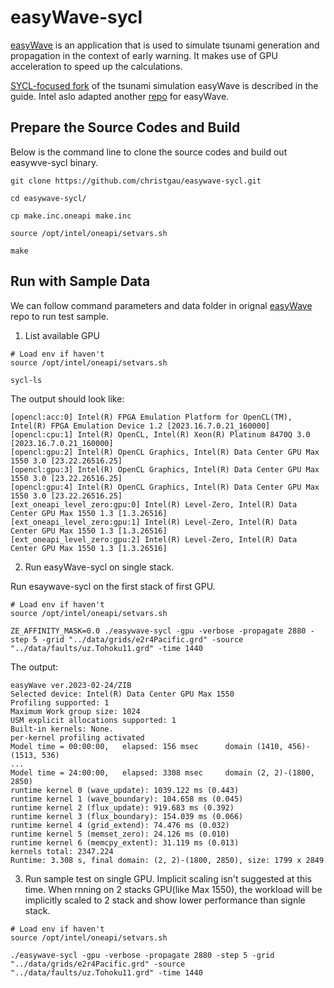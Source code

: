 # easyWave-sycl

[easyWave](https://git.gfz-potsdam.de/id2/geoperil/easyWave) is an application that is used to simulate tsunami generation and propagation in the context of early warning. It makes use of GPU acceleration to speed up the calculations. 

[SYCL-focused fork](https://github.com/christgau/easywave-sycl) of the tsunami simulation easyWave is described in the guide. Intel aslo adapted another [repo](https://github.com/oneapi-src/Velocity-Bench.git) for easyWave.


## Prepare the Source Codes and Build

Below is the command line to clone the source codes and build out easywve-sycl binary.

```
git clone https://github.com/christgau/easywave-sycl.git

cd easywave-sycl/

cp make.inc.oneapi make.inc

source /opt/intel/oneapi/setvars.sh 

make
```

## Run with Sample Data

We can follow command parameters and data folder in orignal [easyWave](https://git.gfz-potsdam.de/id2/geoperil/easyWave) repo to run test sample.

1. List available GPU

```
# Load env if haven't
source /opt/intel/oneapi/setvars.sh

sycl-ls
```

The output should look like:
```
[opencl:acc:0] Intel(R) FPGA Emulation Platform for OpenCL(TM), Intel(R) FPGA Emulation Device 1.2 [2023.16.7.0.21_160000]
[opencl:cpu:1] Intel(R) OpenCL, Intel(R) Xeon(R) Platinum 8470Q 3.0 [2023.16.7.0.21_160000]
[opencl:gpu:2] Intel(R) OpenCL Graphics, Intel(R) Data Center GPU Max 1550 3.0 [23.22.26516.25]
[opencl:gpu:3] Intel(R) OpenCL Graphics, Intel(R) Data Center GPU Max 1550 3.0 [23.22.26516.25]
[opencl:gpu:4] Intel(R) OpenCL Graphics, Intel(R) Data Center GPU Max 1550 3.0 [23.22.26516.25]
[ext_oneapi_level_zero:gpu:0] Intel(R) Level-Zero, Intel(R) Data Center GPU Max 1550 1.3 [1.3.26516]
[ext_oneapi_level_zero:gpu:1] Intel(R) Level-Zero, Intel(R) Data Center GPU Max 1550 1.3 [1.3.26516]
[ext_oneapi_level_zero:gpu:2] Intel(R) Level-Zero, Intel(R) Data Center GPU Max 1550 1.3 [1.3.26516]
```

2. Run easyWave-sycl on single stack.

Run esaywave-sycl on the first stack of first GPU.
```
# Load env if haven't
source /opt/intel/oneapi/setvars.sh

ZE_AFFINITY_MASK=0.0 ./easywave-sycl -gpu -verbose -propagate 2880 -step 5 -grid "../data/grids/e2r4Pacific.grd" -source "../data/faults/uz.Tohoku11.grd" -time 1440
```

The output:
```
easyWave ver.2023-02-24/ZIB
Selected device: Intel(R) Data Center GPU Max 1550
Profiling supported: 1
Maximum Work group size: 1024
USM explicit allocations supported: 1
Built-in kernels: None.
per-kernel profiling activated
Model time = 00:00:00,   elapsed: 156 msec      domain (1410, 456)-(1513, 536)
...
Model time = 24:00:00,   elapsed: 3308 msec     domain (2, 2)-(1800, 2850)
runtime kernel 0 (wave_update): 1039.122 ms (0.443)
runtime kernel 1 (wave_boundary): 104.658 ms (0.045)
runtime kernel 2 (flux_update): 919.683 ms (0.392)
runtime kernel 3 (flux_boundary): 154.039 ms (0.066)
runtime kernel 4 (grid_extend): 74.476 ms (0.032)
runtime kernel 5 (memset_zero): 24.126 ms (0.010)
runtime kernel 6 (memcpy_extent): 31.119 ms (0.013)
kernels total: 2347.224
Runtime: 3.308 s, final domain: (2, 2)-(1800, 2850), size: 1799 x 2849 
```

3. Run sample test on single GPU. Implicit scaling isn't suggested at this time. When rnning on 2 stacks GPU(like Max 1550), the workload will be implicitly scaled to 2 stack and show lower performance than signle stack.

```
# Load env if haven't
source /opt/intel/oneapi/setvars.sh

./easywave-sycl -gpu -verbose -propagate 2880 -step 5 -grid "../data/grids/e2r4Pacific.grd" -source "../data/faults/uz.Tohoku11.grd" -time 1440
```
